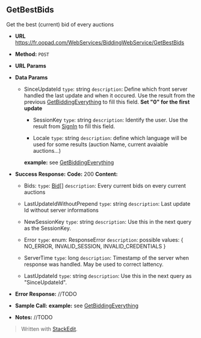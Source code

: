 
**GetBestBids**
----
   Get the best (current) bid of every auctions

* **URL**
https://fr.oopad.com/WebServices/BiddingWebService/GetBestBids

* **Method:**
    `POST` 
  
*  **URL Params**


* **Data Params**
  * SinceUpdateId
		`type`: string
		`description`: Define which front server handled the last update and when it occured. Use the result from the previous [GetBiddingEverything](GetBiddingEverything.md) to fill this field. **Set "0" for the first update**

	* SessionKey
		`type`: string
		`description`: Identify the user. Use the result from [SignIn](../PublicWebService/SignIn.md) to fill this field.
		 
	* Locale
		`type`: string
		`description`: define which language will be used for some results (auction Name, current avaiable auctions...)

	**example:**
	see [GetBiddingEverything](GetBiddingEveryThing.md)

* **Success Response:**
	**Code:** 200 
    **Content:** 

	* Bids: 
		`type`: [Bid](../Types/Bid.md)[]
		`description`: Every current bids on every current auctions

	* LastUpdateIdWithoutPrepend
		`type`: string
		`description`: Last update Id without server informations
		
	* NewSessionKey
		`type`: string
		`description`: Use this in the next query as the SessionKey.

	* Error
		`type`: enum: ResponseError
		`description`: possible values: { NO_ERROR, INVALID_SESSION, INVALID_CREDENTIALS }

	* ServerTime
		`type`: long
		`description`: Timestamp of the server when response was handled. May be used to correct lattency.

	* LastUpdateId
		`type`: string
		`description`: Use this in the next query as "SinceUpdateId".
 
* **Error Response:**
  //TODO

* **Sample Call:**
	**example:**
	see [GetBiddingEverything](GetBiddingEveryThing.md)
 
* **Notes:**
//TODO

> Written with [StackEdit](https://stackedit.io/).